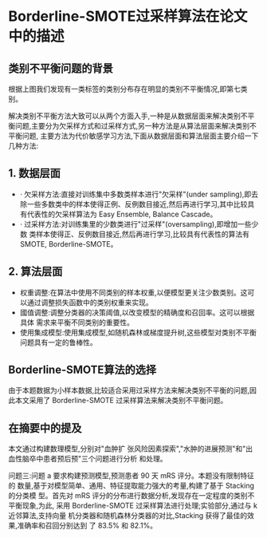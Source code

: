 # Borderline-SMOTE过采样算法在论文中的描述

## 类别不平衡问题的背景

根据上图我们发现有一类标签的类别分布存在明显的类别不平衡情况,即第七类别。

解决类别不平衡方法大致可以从两个方面入手,一种是从数据层面来解决类别不平衡问题,主要分为欠采样方式和过采样方式,另一种方法是从算法层面来解决类别不平衡问题, 主要方法为代价敏感学习方法,下面从数据层面和算法层面主要介绍一下几种方法:

## 1. 数据层面

- · 欠采样方法:直接对训练集中多数类样本进行"欠采样"(under sampling),即去除一些多数类中的样本使得正例、反例数目接近,然后再进行学习,其中比较具有代表性的欠采样算法为 Easy Ensemble, Balance Cascade。
- · 过采样方法:对训练集里的少数类进行"过采样"(oversampling),即增加一些少数 类样本使得正、反例数目接近,然后再进行学习,比较具有代表性的算法有 SMOTE, Borderline-SMOTE。

## 2. 算法层面

- 权重调整:在算法中使用不同类别的样本权重,以便模型更关注少数类别。这可以通过调整损失函数中的类别权重来实现。
- 國值调整:调整分类器的决策阈值,以改变模型的精确度和召回率。这可以根据具体 需求来平衡不同类别的重要性。
- 使用集成模型:使用集成模型,如随机森林或梯度提升树,这些模型对类别不平衡问题具有一定的鲁棒性。

## Borderline-SMOTE算法的选择

由于本题数据为小样本数据,比较适合采用过采样方法来解决类别不平衡的问题,因此本文采用了 Borderline-SMOTE 过采样算法来解决类别不平衡问题。

## 在摘要中的提及

本文通过构建数理模型,分别对"血肿扩 张风险因素探索","水肿的进展预测"和"出血性脑卒中患者预后预"三个问题进行分析 和处理。

问题三:问题 a 要求构建预测模型,预测患者 90 天 mRS 评分。本题没有限制特征的 数量,基于对模型简单、通用、特征提取能力强大的考量,构建了基于 Stacking 的分类模 型。首先对 mRS 评分的分布进行数据分析,发现存在一定程度的类别不平衡现象,为此, 采用 Borderline-SMOTE 过采样算法进行处理;实验部分,通过与 k 近邻算法,支持向量 机分类器和随机森林分类器的对比,Stacking 获得了最佳的效果,准确率和召回分别达到 了 83.5% 和 82.1%。 